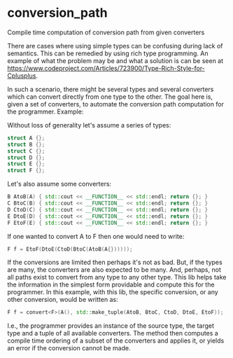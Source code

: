 # conversion_path
Compile time computation of conversion path from given converters

There are cases where using simple types can be confusing during lack of semantics. This can be remedied by using rich type programming. An example of what the problem may be and what a solution is can be seen at https://www.codeproject.com/Articles/723900/Type-Rich-Style-for-Cplusplus.

In such a scenario, there might be several types and several converters which can convert directly from one type to the other. The goal here is, given a set of converters, to automate the conversion path computation for the programmer. Example:

Without loss of generality let's assume a series of types:
```cpp
struct A {};
struct B {};
struct C {};
struct D {};
struct E {};
struct F {};
```

Let's also assume some converters:
```cpp
B AtoB(A) { std::cout << __FUNCTION__ << std::endl; return {}; }
C BtoC(B) { std::cout << __FUNCTION__ << std::endl; return {}; }
D CtoD(C) { std::cout << __FUNCTION__ << std::endl; return {}; }
E DtoE(D) { std::cout << __FUNCTION__ << std::endl; return {}; }
F EtoF(E) { std::cout << __FUNCTION__ << std::endl; return {}; }
```

If one wanted to convert A to F then one would need to write:

```cpp
F f = EtoF(DtoE(CtoD(BtoC(AtoB(A{})))));
```

If the conversions are limited then perhaps it's not as bad. But, if the types are many, the converters are also expected to be many. And, perhaps, not all paths exist to convert from any type to any other type. This lib helps take the information in the simplest form providable and compute this for the programmer. In this example, with this lib, the specific conversion, or any other conversion, would be written as:

```cpp
F f = convert<F>(A(), std::make_tuple(AtoB, BtoC, CtoD, DtoE, EtoF));
```

I.e., the programmer provides an instance of the source type, the target type and a tuple of all available converters. The method then computes a compile time ordering of a subset of the converters and applies it, or yields an error if the conversion cannot be made.
